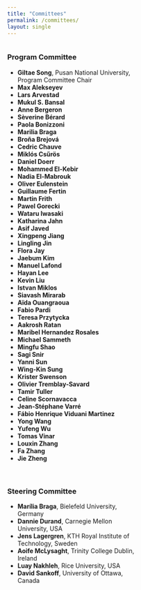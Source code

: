 ```yaml
---
title: "Committees"
permalink: /committees/
layout: single
---
```



<div style="display: flex; flex-direction: row; gap: 20px; flex-wrap: wrap;">

<div style="width: 45%; min-width: 300px;">

<h3>Program Committee</h3>

<ul>
  <li><strong>Giltae Song</strong>, Pusan National University, Program Committee Chair</li>
  <!-- Add other items here in the same format -->
  <li><strong>Max Alekseyev</strong></li>
  <li><strong>Lars Arvestad</strong></li>
  <li><strong>Mukul S. Bansal</strong></li>
  <li><strong>Anne Bergeron</strong></li>
  <li><strong>Sèverine Bérard</strong></li>
  <li><strong>Paola Bonizzoni</strong></li>
  <li><strong>Marilia Braga</strong></li>
  <li><strong>Broňa Brejová</strong></li>
  <li><strong>Cedric Chauve</strong></li>
  <li><strong>Miklós Csűrös</strong></li>
  <li><strong>Daniel Doerr</strong></li>
  <li><strong>Mohammed El-Kebir</strong></li>
  <li><strong>Nadia El-Mabrouk</strong></li>
  <li><strong>Oliver Eulenstein</strong></li>
  <li><strong>Guillaume Fertin</strong></li>
  <li><strong>Martin Frith</strong></li>
  <li><strong>Pawel Gorecki</strong></li>
  <li><strong>Wataru Iwasaki</strong></li>
  <li><strong>Katharina Jahn</strong></li>
  <li><strong>Asif Javed</strong></li>
  <li><strong>Xingpeng Jiang</strong></li>
  <li><strong>Lingling Jin</strong></li>
  <li><strong>Flora Jay</strong></li>
  <li><strong>Jaebum Kim</strong></li>
  <li><strong>Manuel Lafond</strong></li>
  <li><strong>Hayan Lee</strong></li>
  <li><strong>Kevin Liu</strong></li>
  <li><strong>Istvan Miklos</strong></li>
  <li><strong>Siavash Mirarab</strong></li>
  <li><strong>Aïda Ouangraoua</strong></li>
  <li><strong>Fabio Pardi</strong></li>
  <li><strong>Teresa Przytycka</strong></li>
  <li><strong>Aakrosh Ratan</strong></li>
  <li><strong>Maribel Hernandez Rosales</strong></li>
  <li><strong>Michael Sammeth</strong></li>
  <li><strong>Mingfu Shao</strong></li>
  <li><strong>Sagi Snir</strong></li>
  <li><strong>Yanni Sun</strong></li>
  <li><strong>Wing-Kin Sung</strong></li>
  <li><strong>Krister Swenson</strong></li>
  <li><strong>Olivier Tremblay-Savard</strong></li>
  <li><strong>Tamir Tuller</strong></li>
  <li><strong>Celine Scornavacca</strong></li>
  <li><strong>Jean-Stéphane Varré</strong></li>
  <li><strong>Fábio Henrique Viduani Martinez</strong></li>
  <li><strong>Yong Wang</strong></li>
  <li><strong>Yufeng Wu</strong></li>
  <li><strong>Tomas Vinar</strong></li>
  <li><strong>Louxin Zhang</strong></li>
  <li><strong>Fa Zhang</strong></li>
  <li><strong>Jie Zheng</strong></li>
</ul>

</div>

<div style="width: 45%; min-width: 300px;">

<h3>Steering Committee</h3>

<ul>
  <li><strong>Marília Braga</strong>, Bielefeld University, Germany</li>
  <li><strong>Dannie Durand</strong>, Carnegie Mellon University, USA</li>
  <li><strong>Jens Lagergren</strong>, KTH Royal Institute of Technology, Sweden</li>
  <li><strong>Aoife McLysaght</strong>, Trinity College Dublin, Ireland</li>
  <li><strong>Luay Nakhleh</strong>, Rice University, USA</li>
  <li><strong>David Sankoff</strong>, University of Ottawa, Canada</li>
</ul>



</div>

</div>

